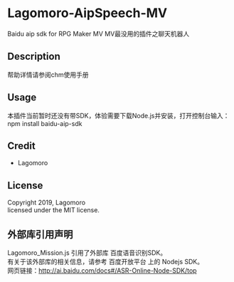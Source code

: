 # Lagomoro-AipSpeech-MV
Baidu aip sdk for RPG Maker MV
MV最没用的插件之聊天机器人
  
  
  
## Description

帮助详情请参阅chm使用手册  



## Usage

本插件当前暂时还没有带SDK，体验需要下载Node.js并安装，打开控制台输入：  
npm install baidu-aip-sdk  



## Credit

- Lagomoro  



## License

Copyright 2019, Lagomoro  
licensed under the MIT license.  



## 外部库引用声明  
Lagomoro_Mission.js 引用了外部库 百度语音识别SDK。  
有关于该外部库的相关信息，请参考 百度开放平台 上的 Nodejs SDK。  
网页链接：http://ai.baidu.com/docs#/ASR-Online-Node-SDK/top
